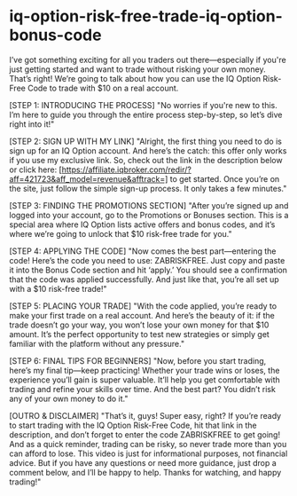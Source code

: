 # iq-option-risk-free-trade-iq-option-bonus-code
I’ve got something exciting for all you traders out there—especially if you're just getting started and want to trade without risking your own money. That’s right! We’re going to talk about how you can use the IQ Option Risk-Free Code to trade with $10 on a real account.

[STEP 1: INTRODUCING THE PROCESS]
"No worries if you're new to this. I’m here to guide you through the entire process step-by-step, so let’s dive right into it!"

[STEP 2: SIGN UP WITH MY LINK]
"Alright, the first thing you need to do is sign up for an IQ Option account. And here’s the catch: this offer only works if you use my exclusive link. So, check out the link in the description below or click here: [https://affiliate.iqbroker.com/redir/?aff=421723&aff_model=revenue&afftrack=] to get started. Once you’re on the site, just follow the simple sign-up process. It only takes a few minutes."

[STEP 3: FINDING THE PROMOTIONS SECTION]
"After you’re signed up and logged into your account, go to the Promotions or Bonuses section. This is a special area where IQ Option lists active offers and bonus codes, and it’s where we’re going to unlock that $10 risk-free trade for you."

[STEP 4: APPLYING THE CODE]
"Now comes the best part—entering the code! Here’s the code you need to use: ZABRISKFREE. Just copy and paste it into the Bonus Code section and hit ‘apply.’ You should see a confirmation that the code was applied successfully. And just like that, you’re all set up with a $10 risk-free trade!"

[STEP 5: PLACING YOUR TRADE]
"With the code applied, you’re ready to make your first trade on a real account. And here’s the beauty of it: if the trade doesn’t go your way, you won’t lose your own money for that $10 amount. It’s the perfect opportunity to test new strategies or simply get familiar with the platform without any pressure."

[STEP 6: FINAL TIPS FOR BEGINNERS]
"Now, before you start trading, here’s my final tip—keep practicing! Whether your trade wins or loses, the experience you’ll gain is super valuable. It’ll help you get comfortable with trading and refine your skills over time. And the best part? You didn’t risk any of your own money to do it."

[OUTRO & DISCLAIMER]
"That’s it, guys! Super easy, right? If you’re ready to start trading with the IQ Option Risk-Free Code, hit that link in the description, and don’t forget to enter the code ZABRISKFREE to get going! And as a quick reminder, trading can be risky, so never trade more than you can afford to lose. This video is just for informational purposes, not financial advice. But if you have any questions or need more guidance, just drop a comment below, and I’ll be happy to help. Thanks for watching, and happy trading!"


